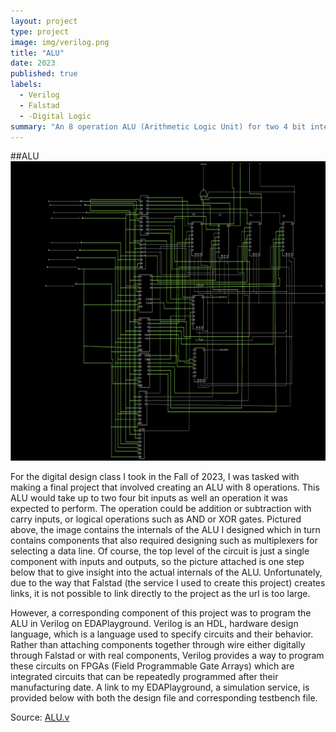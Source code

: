 ```yaml
---
layout: project
type: project
image: img/verilog.png
title: "ALU"
date: 2023
published: true
labels:
  - Verilog
  - Falstad
  - -Digital Logic
summary: "An 8 operation ALU (Arithmetic Logic Unit) for two 4 bit integers I designed."
---
```

##ALU
<img class="img-fluid" src="../img/ALU.png">

For the digital design class I took in the Fall of 2023, I was tasked with making a final project that involved creating an ALU with 8 operations. This ALU would take up to two four bit inputs as well an operation it was expected to perform. The operation could be addition or subtraction with carry inputs, or logical operations such as AND or XOR gates. Pictured above, the image contains the internals of the ALU I designed which in turn contains components that also required designing such as multiplexers for selecting a data line. Of course, the top level of the circuit is just a single component with inputs and outputs, so the picture attached is one step below that to give insight into the actual internals of the ALU. Unfortunately, due to the way that Falstad (the service I used to create this project) creates links, it is not possible to link directly to the project as the url is too large.

However, a corresponding component of this project was to program the ALU in Verilog on EDAPlayground. Verilog is an HDL, hardware design language, which is a language used to specify circuits and their behavior. Rather than attaching components together through wire either digitally through Falstad or with real components, Verilog provides a way to program these circuits on FPGAs (Field Programmable Gate Arrays) which are integrated circuits that can be repeatedly programmed after their manufacturing date. A link to my EDAPlayground, a simulation service, is provided below with both the design file and corresponding testbench file.



Source: <a href="https://www.edaplayground.com/x/gKmU"><i class="large github icon "></i>ALU.v</a>
